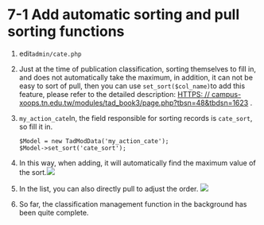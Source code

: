 # 7-1 Add automatic sorting and pull sorting functions



1. edit`admin/cate.php`
2. Just at the time of publication classification, sorting themselves to fill in, and does not automatically take the maximum, in addition, it can not be easy to sort of pull, then you can use `set_sort($col_name)`to add this feature, please refer to the detailed description: [HTTPS: // campus- xoops.tn.edu.tw/modules/tad\_book3/page.php?tbsn=48&tbdsn=1623](https://campus-xoops.tn.edu.tw/modules/tad_book3/page.php?tbsn=48&tbdsn=1623) .
3. `my_action_cate`In, the field responsible for sorting records is `cate_sort`, so fill it in.

   ```text
   $Model = new TadModData('my_action_cate');
   $Model->set_sort('cate_sort');
   ```

4. In this way, when adding, it will automatically find the maximum value of the sort.![](https://campus-xoops.tn.edu.tw/uploads/tad_book3/image/47/%E7%81%AB%E7%8B%90%E6%88%AA%E5%9B%BE_2020-05-28T02-53-33.845Z.png)
5. In the list, you can also directly pull to adjust the order. ![](https://campus-xoops.tn.edu.tw/uploads/tad_book3/image/47/%E8%A8%BB%E8%A7%A3%202020-05-28%20161343.png)
6. So far, the classification management function in the background has been quite complete.

